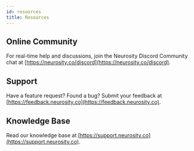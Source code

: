 ```yaml
---
id: resources
title: Resources
---
```


## Online Community

For real-time help and discussions, join the Neurosity Discord Community chat at [https://neurosity.co/discord](https://neurosity.co/discord).

## Support

Have a feature request? Found a bug? Submit your feedback at [https://feedback.neurosity.co](https://feedback.neurosity.co).

## Knowledge Base

Read our knowledge base at [https://support.neurosity.co](https://support.neurosity.co).
